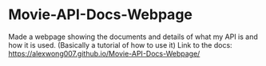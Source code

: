 # Movie-API-Docs-Webpage
Made a webpage showing the documents and details of what my API is and how it is used. (Basically a tutorial of how to use it)
Link to the docs: https://alexwong007.github.io/Movie-API-Docs-Webpage/
